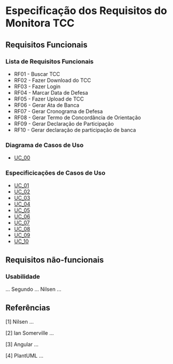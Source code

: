 # Especificação dos Requisitos do Monitora TCC

## Requisitos Funcionais

### Lista de Requisitos Funcionais

- RF01 - Buscar TCC
- RF02 - Fazer Download do TCC
- RF03 - Fazer Login
- RF04 - Marcar Data de Defesa
- RF05 - Fazer Upload de TCC
- RF06 - Gerar Ata de Banca
- RF07 - Gerar Cronograma de Defesa
- RF08 - Gerar Termo de Concordância de Orientação
- RF09 - Gerar Declaração de Participação
- RF10 - Gerar declaração de participação de banca

### Diagrama de Casos de Uso

- [UC_00](casos.plantuml)

### Especificicações de Casos de Uso

- [UC_01](reqs_buscar.md)
- [UC_02](reqs_download.md)
- [UC_03](reqs_login.md)
- [UC_04](reqs_data.md)
- [UC_05](reqs_upload.md)
- [UC_06](reqs_ata.md)
- [UC_07](reqs_defesas_agendadas.md)
- [UC_08](reqs_concordancia.md)
- [UC_09](reqs_listar.md)
- [UC_10](reqs_participacao.md)

## Requisitos não-funcionais

### Usabilidade

... Segundo ... Nilsen ...

## Referências

[1] Nilsen ...

[2] Ian Somerville ...

[3] Angular ...

[4] PlantUML ...
